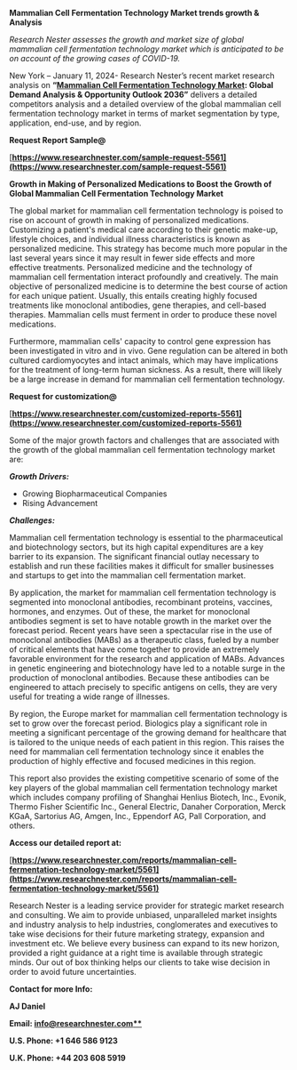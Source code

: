 ﻿**Mammalian Cell Fermentation Technology Market <a name="_hlk167957393"></a>trends growth & Analysis**

*Research Nester assesses the growth and market size of global mammalian cell fermentation technology market which is anticipated to be on account of the growing cases of COVID-19.* 

New York – January 11, 2024- Research Nester’s recent market research analysis on **“[Mammalian Cell Fermentation Technology Market](https://www.researchnester.com/reports/mammalian-cell-fermentation-technology-market/5561): Global Demand Analysis & Opportunity Outlook 2036”** delivers a detailed competitors analysis and a detailed overview of the global mammalian cell fermentation technology market in terms of market segmentation by type, application, end-use, and by region.  

**Request Report Sample@**

[**https://www.researchnester.com/sample-request-5561](https://www.researchnester.com/sample-request-5561)** 

**Growth in Making of Personalized Medications to Boost the Growth of Global Mammalian Cell Fermentation Technology Market** 

The global market for mammalian cell fermentation technology is poised to rise on account of growth in making of personalized medications. Customizing a patient's medical care according to their genetic make-up, lifestyle choices, and individual illness characteristics is known as personalized medicine. This strategy has become much more popular in the last several years since it may result in fewer side effects and more effective treatments. Personalized medicine and the technology of mammalian cell fermentation interact profoundly and creatively. The main objective of personalized medicine is to determine the best course of action for each unique patient. Usually, this entails creating highly focused treatments like monoclonal antibodies, gene therapies, and cell-based therapies. Mammalian cells must ferment in order to produce these novel medications. 

Furthermore, mammalian cells' capacity to control gene expression has been investigated in vitro and in vivo. Gene regulation can be altered in both cultured cardiomyocytes and intact animals, which may have implications for the treatment of long-term human sickness. As a result, there will likely be a large increase in demand for mammalian cell fermentation technology.  

**Request for customization@**    

[**https://www.researchnester.com/customized-reports-5561](https://www.researchnester.com/customized-reports-5561)** 

Some of the major growth factors and challenges that are associated with the growth of the global mammalian cell fermentation technology market are:

***Growth Drivers:***

- Growing Biopharmaceutical Companies 
- Rising Advancement 

***Challenges:***

Mammalian cell fermentation technology is essential to the pharmaceutical and biotechnology sectors, but its high capital expenditures are a key barrier to its expansion. The significant financial outlay necessary to establish and run these facilities makes it difficult for smaller businesses and startups to get into the mammalian cell fermentation market. 

By application, the market for mammalian cell fermentation technology is segmented into monoclonal antibodies, recombinant proteins, vaccines, hormones, and enzymes. Out of these, the market for monoclonal antibodies segment is set to have notable growth in the market over the forecast period. Recent years have seen a spectacular rise in the use of monoclonal antibodies (MABs) as a therapeutic class, fueled by a number of critical elements that have come together to provide an extremely favorable environment for the research and application of MABs. Advances in genetic engineering and biotechnology have led to a notable surge in the production of monoclonal antibodies. Because these antibodies can be engineered to attach precisely to specific antigens on cells, they are very useful for treating a wide range of illnesses.  

By region, the Europe market for mammalian cell fermentation technology is set to grow over the forecast period. Biologics play a significant role in meeting a significant percentage of the growing demand for healthcare that is tailored to the unique needs of each patient in this region. This raises the need for mammalian cell fermentation technology since it enables the production of highly effective and focused medicines in this region. 

This report also provides the existing competitive scenario of some of the key players of the global mammalian cell fermentation technology market which includes company profiling of Shanghai Henlius Biotech, Inc., Evonik, Thermo Fisher Scientific Inc., General Electric, Danaher Corporation, Merck KGaA, Sartorius AG, Amgen, Inc., Eppendorf AG, Pall Corporation, and others. 

**Access our detailed report at:**

[**https://www.researchnester.com/reports/mammalian-cell-fermentation-technology-market/5561](https://www.researchnester.com/reports/mammalian-cell-fermentation-technology-market/5561)** 

Research Nester is a leading service provider for strategic market research and consulting. We aim to provide unbiased, unparalleled market insights and industry analysis to help industries, conglomerates and executives to take wise decisions for their future marketing strategy, expansion and investment etc. We believe every business can expand to its new horizon, provided a right guidance at a right time is available through strategic minds. Our out of box thinking helps our clients to take wise decision in order to avoid future uncertainties.

**Contact for more Info:**

**AJ Daniel**

**Email: [info@researchnester.com**](mailto:info@researchnester.com)**

**U.S. Phone: +1 646 586 9123** 

**U.K. Phone: +44 203 608 5919**








